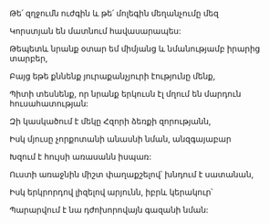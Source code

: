Թե՛ զղջումն ուժգին և թե՛ մոլեգին մեղանչումը մեզ

Կորստյան են մատնում հավասարապես:

Թեպետև նրանք օտար եմ միմյանց և նմանությամբ իրարից տարբեր,

Բայց եթե քննենք յուրաքանչյուրի էությունը մենք,

Պիտի տեսնենք, որ նրանք երկուսն էլ մղում են մարդուն հուսահատության:

Զի կասկածում է մեկը Հզորի ձեռքի զորությանն,

Իսկ մյուսը չորքոտանի անասնի նման, անզգայաբար

Խզում է հույսի առասանն իսպառ:

Ուստի առաջնին միշտ փաղաքշելով՝ խնդում է սատանան,

Իսկ երկրորդով լիզելով արյունն, իբրև կերակուր՝

Պարարվում է նա դժոխորովայն գազանի նման: